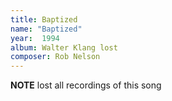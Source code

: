 ```yaml
---
title: Baptized
name: "Baptized"
year:  1994
album: Walter Klang lost
composer: Rob Nelson
---
```


**NOTE** lost all recordings of this song


